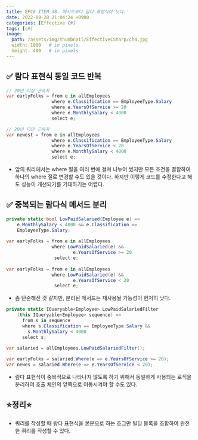 ```yaml
---
title: EFC# ITEM 38. 메서드보다 람다 표현식이 낫다.
date: 2022-09-28 21:04:24 +0900
categories: [Effective C#]
tags: [c#]
image:
  path: /assets/img/thumbnail/EffectiveCSharp/ch4.jpg
  width: 1000   # in pixels
  height: 400   # in pixels
---
```


## ✅ 람다 표현식 동일 코드 반복
```csharp
// 20년 이상 근속자
var earlyFolks = from e in allEmployees
                 where e.Classification == EmployeeType.Salary
                 where e.YearsOfService >= 20
                 where e.MonthlySalary < 4000
                 select e;

// 20년 미만 근속자
var newest = from e in allEmployees
                 where e.Classification == EmployeeType.Salary
                 where e.YearsOfService < 20
                 where e.MonthlySalary < 4000
                 select e;
```
- 앞의 쿼리에서는 where 절을 여러 번에 걸쳐 나누어 썼지만 모든 조건을 결합하여 하나의 where 절로 변경할 수도 있을 것이다. 하지만 이렇게 코드를 수정한다고 해도 성능이 개선되기를 기대하기는 어렵다.

## ✅ 중복되는 람다식 메서드 분리
```csharp
private static bool LowPaidSalaried(Employee e) =>
    e.MonthlySalary < 4000 && e.Classification ==
    EmployeeType.Salary;
    
var earlyFolks = from e in allEmployees
                 where LowPaidSalaried(e) &&
                         e.YearsOfService >= 20
                  select e;
                  
var earlyFolks = from e in allEmployees
                 where LowPaidSalaried(e) &&
                         e.YearsOfService < 20
                  select e;
```
- 좀 단순해진 것 같지만, 분리된 메서드는 재사용될 가능성이 현저히 낫다.
```csharp
private static IQueryable<Employee> LowPaidSalariedFilter
    (this IQueryable<Employee> sequence) =>
      from s in sequence
      where s.Classification == EmployeeType.Salary &&
        s.MonthlySalary < 4000
      select s;
    
var salaried = allEmployees.LowPaidSalariedFilter();

var earlyFolks = salaried.Where(e => e.YearsOfService >= 20);
var newes = salaried.Where(e => e.YearsOfService < 20);
```
- 람다 표현식이 중복적으로 나타나지 않도록 하기 위해서 동일하게 사용되는 로직을 분리하여 호출 체인의 앞쪽으로 이동시켜야 할 수도 있다.

## ⭐정리⭐
- 쿼리를 작성할 때 람다 표현식을 본문으로 하는 조그만 빌딩 블록을 조합하여 완전한 쿼리를 작성할 수 있다.

